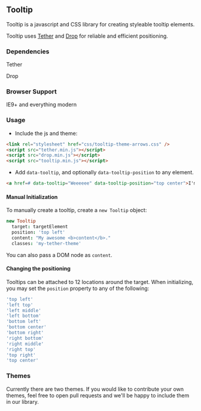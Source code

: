 <link rel="stylesheet" href="/tooltip/dist/css/tooltip-theme-arrows.css" />
<script src="/tooltip/bower_components/tether/dist/js/tether.js"></script>
<script src="/tooltip/bower_components/tether-drop/dist/js/drop.js"></script>
<script src="/tooltip/dist/js/tooltip.min.js"></script>

## Tooltip

Tooltip is a javascript and CSS library for creating styleable tooltip elements.

Tooltip uses [Tether](http://github.hubspot.com/tether) and [Drop](http://github.hubspot.com/drop) for reliable and efficient positioning.

### Dependencies

Tether

Drop

### Browser Support

IE9+ and everything modern

### Usage

- Include the js and theme:

```html
<link rel="stylesheet" href="css/tooltip-theme-arrows.css" />
<script src="tether.min.js"></script>
<script src="drop.min.js"></script>
<script src="tooltip.min.js"></script>
```

- Add `data-tooltip`, and optionally `data-tooltip-position` to any element.

```html
<a href=# data-tooltip="Weeeeee" data-tooltip-position="top center">I'm a link!</a>
```

#### Manual Initialization

To manually create a tooltip, create a `new Tooltip` object:

```coffeescript
new Tooltip
  target: targetElement
  position: 'top left'
  content: "My awesome <b>content</b>."
  classes: 'my-tether-theme'
```

You can also pass a DOM node as `content`.

#### Changing the positioning

Tooltips can be attached to 12 locations around the target. When initializing, you may set the `position` property to any of the following:

```coffeescript
'top left'
'left top'
'left middle'
'left bottom'
'bottom left'
'bottom center'
'bottom right'
'right bottom'
'right middle'
'right top'
'top right'
'top center'
```

### Themes

Currently there are two themes. If you would like to contribute your own themes, feel free to open pull requests and we'll be happy to include them in our library.
